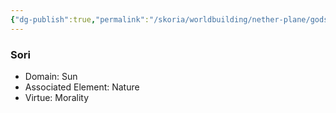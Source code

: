 ```yaml
---
{"dg-publish":true,"permalink":"/skoria/worldbuilding/nether-plane/gods/sori/","noteIcon":"Deity","created":"2023-05-19T20:33:40.005+02:00","updated":"2023-05-21T23:03:56.038+02:00"}
---
```


### Sori
- Domain: Sun
- Associated Element: Nature
- Virtue: Morality 
